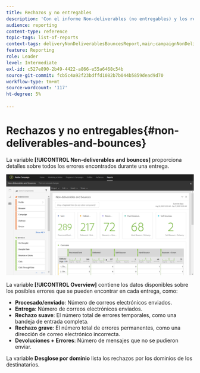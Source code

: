 ```yaml
---
title: Rechazos y no entregables
description: 'Con el informe Non-deliverables (no entregables) y los rechazos predeterminados, conozca los errores que pueden producirse en su envío. '
audience: reporting
content-type: reference
topic-tags: list-of-reports
context-tags: deliveryNonDeliverablesBouncesReport,main;campaignNonDeliverablesBouncesReport,main;programNonDeliverablesBouncesReport,main
feature: Reporting
role: Leader
level: Intermediate
exl-id: c527e890-2b49-4422-a866-e55a6468c54b
source-git-commit: fcb5c4a92f23bdffd1082b7b044b5859dead9d70
workflow-type: tm+mt
source-wordcount: '117'
ht-degree: 5%

---
```


# Rechazos y no entregables{#non-deliverables-and-bounces}

La variable **[!UICONTROL Non-deliverables and bounces]** proporciona detalles sobre todos los errores encontrados durante una entrega.

![](assets/delivery_reports_7.png)

La variable **[!UICONTROL Overview]** contiene los datos disponibles sobre los posibles errores que se pueden encontrar en cada entrega, como:

* **Procesado/enviado**: Número de correos electrónicos enviados.
* **Entrega**: Número de correos electrónicos enviados.
* **Rechazo suave**: El número total de errores temporales, como una bandeja de entrada completa.
* **Rechazo grave**: El número total de errores permanentes, como una dirección de correo electrónico incorrecta.
* **Devoluciones + Errores**: Número de mensajes que no se pudieron enviar.

La variable **Desglose por dominio** lista los rechazos por los dominios de los destinatarios.

